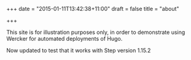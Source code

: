 +++
date = "2015-01-11T13:42:38+11:00"
draft = false
title = "about"

+++

This site is for illustration purposes only, in order to demonstrate using Wercker for automated deployments of Hugo.

Now updated to test that it works with Step version 1.15.2
